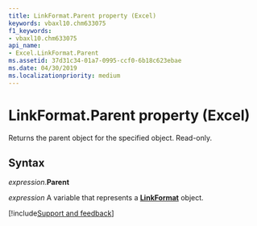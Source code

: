 ```yaml
---
title: LinkFormat.Parent property (Excel)
keywords: vbaxl10.chm633075
f1_keywords:
- vbaxl10.chm633075
api_name:
- Excel.LinkFormat.Parent
ms.assetid: 37d31c34-01a7-0995-ccf0-6b18c623ebae
ms.date: 04/30/2019
ms.localizationpriority: medium
---
```



# LinkFormat.Parent property (Excel)

Returns the parent object for the specified object. Read-only.


## Syntax

_expression_.**Parent**

_expression_ A variable that represents a **[LinkFormat](Excel.LinkFormat.md)** object.




[!include[Support and feedback](~/includes/feedback-boilerplate.md)]